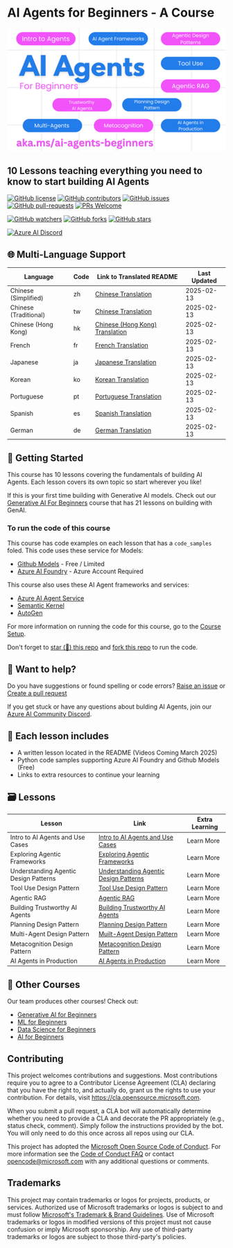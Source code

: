 # AI Agents for Beginners - A Course

![Generative AI For Beginners](./images/repo-thumbnail.png?WT.mc_id=academic-105485-koreyst)

## 10 Lessons teaching everything you need to know to start building AI Agents

[![GitHub license](https://img.shields.io/github/license/microsoft/ai-agents-for-beginners.svg)](https://github.com/microsoft/ai-agents-for-beginners/blob/master/LICENSE?WT.mc_id=academic-105485-koreyst)
[![GitHub contributors](https://img.shields.io/github/contributors/microsoft/ai-agents-for-beginners.svg)](https://GitHub.com/microsoft/ai-agents-for-beginners/graphs/contributors/?WT.mc_id=academic-105485-koreyst)
[![GitHub issues](https://img.shields.io/github/issues/microsoft/ai-agents-for-beginners.svg)](https://GitHub.com/microsoft/ai-agents-for-beginners/issues/?WT.mc_id=academic-105485-koreyst)
[![GitHub pull-requests](https://img.shields.io/github/issues-pr/microsoft/ai-agents-for-beginners.svg)](https://GitHub.com/microsoft/ai-agents-for-beginners/pulls/?WT.mc_id=academic-105485-koreyst)
[![PRs Welcome](https://img.shields.io/badge/PRs-welcome-brightgreen.svg?style=flat-square)](http://makeapullrequest.com?WT.mc_id=academic-105485-koreyst)

[![GitHub watchers](https://img.shields.io/github/watchers/microsoft/ai-agents-for-beginners.svg?style=social&label=Watch)](https://GitHub.com/microsoft/ai-agents-for-beginners/watchers/?WT.mc_id=academic-105485-koreyst)
[![GitHub forks](https://img.shields.io/github/forks/microsoft/ai-agents-for-beginners.svg?style=social&label=Fork)](https://GitHub.com/microsoft/ai-agents-for-beginners/network/?WT.mc_id=academic-105485-koreyst)
[![GitHub stars](https://img.shields.io/github/stars/microsoft/ai-agents-for-beginners.svg?style=social&label=Star)](https://GitHub.com/microsoft/ai-agents-for-beginners/stargazers/?WT.mc_id=academic-105485-koreyst)

[![Azure AI Discord](https://dcbadge.limes.pink/api/server/kzRShWzttr)](https://discord.gg/kzRShWzttr)

## 🌐 Multi-Language Support

| Language             | Code | Link to Translated README                               | Last Updated |
|----------------------|------|---------------------------------------------------------|--------------|
| Chinese (Simplified) | zh   | [Chinese Translation](./translations/zh/README.md)      | 2025-02-13   |
| Chinese (Traditional)| tw   | [Chinese Translation](./translations/tw/README.md)      | 2025-02-13   |
| Chinese (Hong Kong)  | hk   | [Chinese (Hong Kong) Translation](./translations/hk/README.md) | 2025-02-13   |
| French               | fr   | [French Translation](./translations/fr/README.md)       | 2025-02-13   |
| Japanese             | ja   | [Japanese Translation](./translations/ja/README.md)     | 2025-02-13   |
| Korean               | ko   | [Korean Translation](./translations/ko/README.md)       | 2025-02-13   |
| Portuguese           | pt   | [Portuguese Translation](./translations/pt/README.md)   | 2025-02-13   |
| Spanish              | es   | [Spanish Translation](./translations/es/README.md)      | 2025-02-13   |
| German               | de   | [German Translation](./translations/de/README.md)       | 2025-02-13   |


## 🌱 Getting Started

This course has 10 lessons covering the fundamentals of building AI Agents. Each lesson covers its own topic so start wherever you like!

If this is your first time building with Generative AI models. Check out our [Generative AI For Beginners](https://aka.ms/genai-beginners) course that has 21 lessons on building with GenAI.

### To run the code of this course

This course has code examples on each lesson that has a `code_samples` foled. This code uses these service for Models:

- [Github Models](https://aka.ms/ai-agents-beginners/github-models) - Free / Limited
- [Azure AI Foundry](https://aka.ms/ai-agents-beginners/ai-foundry) - Azure Account Required

This course also uses these AI Agent frameworks and services:

- [Azure AI Agent Service](https://aka.ms/ai-agents-beginners/ai-agent-service)
- [Semantic Kernel](https://aka.ms/ai-agents-beginners/semantic-kernel)
- [AutoGen](https://aka.ms/ai-agents/autogen)

For more information on running the code for this course, go to the [Course Setup](./00-course-setup/README.md).

Don't forget to [star (🌟) this repo](https://docs.github.com/en/get-started/exploring-projects-on-github/saving-repositories-with-stars?WT.mc_id=academic-105485-koreyst) and [fork this repo](https://github.com/microsoft/ai-agents-for-beginners/fork) to run the code.

## 🙏 Want to help?

Do you have suggestions or found spelling or code errors? [Raise an issue](https://github.com/microsoft/ai-agents-for-beginners/issues?WT.mc_id=academic-105485-koreyst) or [Create a pull request](https://github.com/microsoft/ai-agents-for-beginners/pulls?WT.mc_id=academic-105485-koreyst)

If you get stuck or have any questions about bulding AI Agents, join our [Azure AI Community Discord](https://discord.gg/kzRShWzttr).

## 📂 Each lesson includes

- A written lesson located in the README (Videos Coming March 2025)
- Python code samples supporting Azure AI Foundry and Github Models (Free)
- Links to extra resources to continue your learning

## 🗃️ Lessons

| **Lesson**                            | **Link**                                   | **Extra Learning** |
|----------------------------------------|--------------------------------------------|--------------------|
| Intro to AI Agents and Use Cases       | [Intro to AI Agents and Use Cases](./01-intro-to-ai-agents/README.md)          | Learn More         |
| Exploring Agentic Frameworks           | [Exploring Agentic Frameworks](./02-explore-agentic-frameworks/README.md)  | Learn More         |
| Understanding Agentic Design Patterns  | [Understanding Agentic Design Patterns](./03-agentic-design-patterns/README.md)  | Learn More         |
| Tool Use Design Pattern                | [Tool Use Design Pattern](./04-tool-use/README.md)                    | Learn More         |
| Agentic RAG                            | [Agentic RAG](./05-agentic-rag/README.md)                 | Learn More         |
| Building Trustworthy AI Agents          | [Building Trustworthy AI Agents](./06-building-trustworthy-agents/README.md) | Learn More         |
| Planning Design Pattern                | [Planning Design Pattern](./07-planning-design/README.md)             | Learn More         |
| Multi-Agent Design Pattern             | [Muilt-Agent Design Pattern](./08-multi-agent/README.md)                 | Learn More         |
| Metacognition Design Pattern           | [Metacognition Design Pattern](./09-metacognition/README.md)               | Learn More         |
| AI Agents in Production                | [AI Agents in Production](./10-ai-agents-production/README.md)        | Learn More         |

## 🎒 Other Courses

Our team produces other courses! Check out:

- [Generative AI for Beginners](https://aka.ms/genai-beginners)
- [ML for Beginners](https://aka.ms/ml-beginners?WT.mc_id=academic-105485-koreyst)
- [Data Science for Beginners](https://aka.ms/datascience-beginners?WT.mc_id=academic-105485-koreyst)
- [AI for Beginners](https://aka.ms/ai-beginners?WT.mc_id=academic-105485-koreyst)

## Contributing

This project welcomes contributions and suggestions.  Most contributions require you to agree to a
Contributor License Agreement (CLA) declaring that you have the right to, and actually do, grant us
the rights to use your contribution. For details, visit <https://cla.opensource.microsoft.com>.

When you submit a pull request, a CLA bot will automatically determine whether you need to provide
a CLA and decorate the PR appropriately (e.g., status check, comment). Simply follow the instructions
provided by the bot. You will only need to do this once across all repos using our CLA.

This project has adopted the [Microsoft Open Source Code of Conduct](https://opensource.microsoft.com/codeofconduct/).
For more information see the [Code of Conduct FAQ](https://opensource.microsoft.com/codeofconduct/faq/) or
contact [opencode@microsoft.com](mailto:opencode@microsoft.com) with any additional questions or comments.

## Trademarks

This project may contain trademarks or logos for projects, products, or services. Authorized use of Microsoft
trademarks or logos is subject to and must follow
[Microsoft's Trademark & Brand Guidelines](https://www.microsoft.com/en-us/legal/intellectualproperty/trademarks/usage/general).
Use of Microsoft trademarks or logos in modified versions of this project must not cause confusion or imply Microsoft sponsorship.
Any use of third-party trademarks or logos are subject to those third-party's policies.
